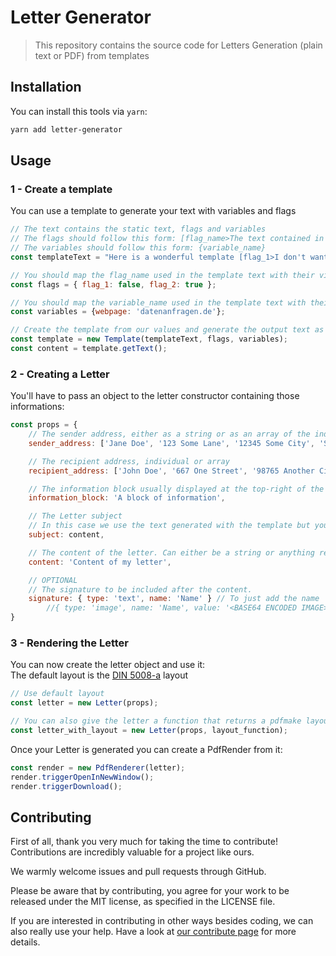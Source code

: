 # Letter Generator 

> This repository contains the source code for Letters Generation (plain text or PDF) from templates  

## Installation

You can install this tools via `yarn`:  

```sh
yarn add letter-generator
```

## Usage  

### 1 - Create a template

You can use a template to generate your text with variables and flags 

```js
// The text contains the static text, flags and variables
// The flags should follow this form: [flag_name>The text contained in the flag]
// The variables should follow this form: {variable_name}
const templateText = "Here is a wonderful template [flag_1>I don't want this to be printed out] \n Checkout the {webpage} website! \n[flag_2>I want this to be printed out]";

// You should map the flag_name used in the template text with their visibilities (Boolean)
const flags = { flag_1: false, flag_2: true };

// You should map the variable_name used in the template text with their values
const variables = {webpage: 'datenanfragen.de'};

// Create the template from our values and generate the output text as string
const template = new Template(templateText, flags, variables);
const content = template.getText();
```

### 2 - Creating a Letter

You'll have to pass an object to the letter constructor containing those informations:  

```js
const props = {
    // The sender address, either as a string or as an array of the individual lines.
    sender_address: ['Jane Doe', '123 Some Lane', '12345 Some City', 'Some Country'],

    // The recipient address, individual or array
    recipient_address: ['John Doe', '667 One Street', '98765 Another City', 'A Country'],  

    // The information block usually displayed at the top-right of the letter. Can either be a string, a string[] or anything recognized by pdfmake.
    information_block: 'A block of information',

    // The Letter subject
    // In this case we use the text generated with the template but you can use a string
    subject: content,

    // The content of the letter. Can either be a string or anything recognized by pdfmake.
    content: 'Content of my letter',

    // OPTIONAL
    // The signature to be included after the content.
    signature: { type: 'text', name: 'Name' } // To just add the name
        //{ type: 'image', name: 'Name', value: '<BASE64 ENCODED IMAGE>'} to include an image with the name underneath
}
```

### 3 - Rendering the Letter

You can now create the letter object and use it:  
The default layout is the [DIN 5008-a](https://en.wikipedia.org/wiki/DIN_5008) layout  

```js
// Use default layout
const letter = new Letter(props);

// You can also give the letter a function that returns a pdfmake layout as second parameter:
const letter_with_layout = new Letter(props, layout_function);
```

Once your Letter is generated you can create a PdfRender from it:

```js
const render = new PdfRenderer(letter);
render.triggerOpenInNewWindow();
render.triggerDownload();
```

## Contributing

First of all, thank you very much for taking the time to contribute! Contributions are incredibly valuable for a project like ours.  

We warmly welcome issues and pull requests through GitHub.  

Please be aware that by contributing, you agree for your work to be released under the MIT license, as specified in the LICENSE file.  

If you are interested in contributing in other ways besides coding, we can also really use your help. Have a look at [our contribute page](https://datarequests.org/contribute) for more details.  
